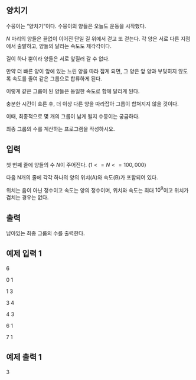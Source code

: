 ## 양치기
수뭉이는 “양치기”이다. 수뭉이의 양들은 오늘도 운동을 시작했다. 

$N$ 마리의 양들은 끝없이 이어진 단일 길 위에서 걷고 또 걷는다. 각 양은 서로 다른 지점에서 출발하고, 양들의 달리는 속도도 제각각이다.

길이 하나 뿐이라 양들은 서로 앞질러 갈 수 없다.

만약 더 빠른 양이 앞에 있는 느린 양을 따라 잡게 되면, 그 양은 앞 양과 부딪히지 않도록 속도를 줄여 같은 그룹으로 합류하게 된다.

이렇게 같은 그룹이 된 양들은 동일한 속도로 함께 달리게 된다.

충분한 시간이 흐른 후, 더 이상 다른 양을 따라잡아 그룹이 합쳐지지 않을 것이다.

이때, 최종적으로 몇 개의 그룹이 남게 될지 수뭉이는 궁금하다.

최종 그룹의 수를 계산하는 프로그램을 작성하시오.

## 입력
첫 번째 줄에 양들의 수 $N$이 주어진다. $(1 <= N <= 100,000)$

다음 N개의 줄에 각각 하나의 양의 위치(A)와 속도(B)가 포함되어 있다. 

위치는 음이 아닌 정수이고 속도는 양의 정수이며, 위치와 속도는 최대 $10^9$이고 위치가 겹치는 경우는 없다.

## 출력
남아있는 최종 그룹의 수를 출력한다.

## 예제 입력 1
6

0 1

1 3

3 4

4 3

6 1

7 1

## 예제 출력 1
3
